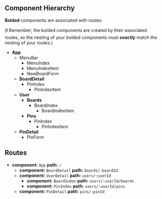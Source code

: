 ## Component Hierarchy

**Bolded** components are associated with routes.

(:exclamation: Remember, the bolded components are created by their
associated routes, so the nesting of your bolded components must
_**exactly**_ match the nesting of your routes.)

* **App**
  * MenuBar
    * MenuIndex
    * MenuIndexItem
    * NewBoardForm   
  * **BoardDetail**
    * PinIndex
      * PinIndexItem
  * **User**
    * **Boards**
      * BoardIndex
        * BoardIndexItem
    * **Pins**
      * PinIndex
        * PinIndexItem
  * **PinDetail**
    * PinForm

## Routes

* **component:** `App` **path:** `/`
  * **component:** `BoardDetail` **path:** `boards/:boardId`
  * **component:** `UserDetail` **path:** `users/:userId`
    * **component:** `BoardIndex` **path:** `users/:userId/boards`
    * **component:** `PinIndex` **path:** `users/:userId/pins`
  * **component:** `PinDetail` **path:** `pins/:pinId`
